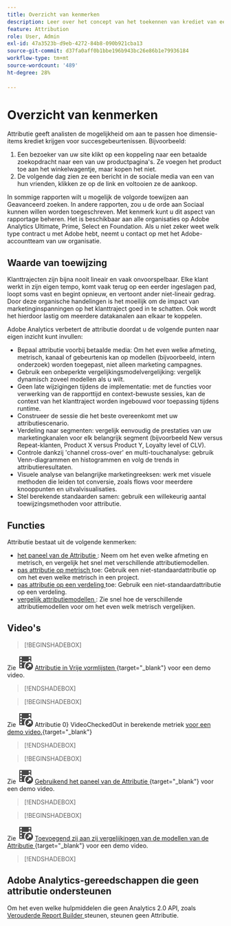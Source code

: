 ```yaml
---
title: Overzicht van kenmerken
description: Leer over het concept van het toekennen van krediet van een succesgebeurtenis aan veelvoudige afmetingspunten.
feature: Attribution
role: User, Admin
exl-id: 47a3523b-d9eb-4272-84b8-090b921cba13
source-git-commit: d37fa0aff0b1bbe196b943bc26e86b1e79936184
workflow-type: tm+mt
source-wordcount: '489'
ht-degree: 28%

---
```


# Overzicht van kenmerken

Attributie geeft analisten de mogelijkheid om aan te passen hoe dimensie-items krediet krijgen voor succesgebeurtenissen. Bijvoorbeeld:

1. Een bezoeker van uw site klikt op een koppeling naar een betaalde zoekopdracht naar een van uw productpagina&#39;s. Ze voegen het product toe aan het winkelwagentje, maar kopen het niet.
2. De volgende dag zien ze een bericht in de sociale media van een van hun vrienden, klikken ze op de link en voltooien ze de aankoop.

In sommige rapporten wilt u mogelijk de volgorde toewijzen aan Geavanceerd zoeken. In andere rapporten, zou u de orde aan Sociaal kunnen willen worden toegeschreven. Met kenmerk kunt u dit aspect van rapportage beheren. Het is beschikbaar aan alle organisaties op Adobe Analytics Ultimate, Prime, Select en Foundation. Als u niet zeker weet welk type contract u met Adobe hebt, neemt u contact op met het Adobe-accountteam van uw organisatie.

## Waarde van toewijzing

Klanttrajecten zijn bijna nooit lineair en vaak onvoorspelbaar. Elke klant werkt in zijn eigen tempo, komt vaak terug op een eerder ingeslagen pad, loopt soms vast en begint opnieuw, en vertoont ander niet-lineair gedrag. Door deze organische handelingen is het moeilijk om de impact van marketinginspanningen op het klanttraject goed in te schatten. Ook wordt het hierdoor lastig om meerdere datakanalen aan elkaar te koppelen.

<!--
![Attribution problem](assets/attribution_iq_problem.png)
-->

Adobe Analytics verbetert de attributie doordat u de volgende punten naar eigen inzicht kunt invullen:

* Bepaal attributie voorbij betaalde media: Om het even welke afmeting, metrisch, kanaal of gebeurtenis kan op modellen (bijvoorbeeld, intern onderzoek) worden toegepast, niet alleen marketing campagnes.
* Gebruik een onbeperkte vergelijkingsmodelvergelijking: vergelijk dynamisch zoveel modellen als u wilt.
* Geen late wijzigingen tijdens de implementatie: met de functies voor verwerking van de rapporttijd en context-bewuste sessies, kan de context van het klanttraject worden ingebouwd voor toepassing tijdens runtime.
* Construeer de sessie die het beste overeenkomt met uw attributiescenario.
* Verdeling naar segmenten: vergelijk eenvoudig de prestaties van uw marketingkanalen voor elk belangrijk segment (bijvoorbeeld New versus Repeat-klanten, Product X versus Product Y, Loyalty level of CLV).
* Controle dankzij &#39;channel cross-over&#39; en multi-touchanalyse: gebruik Venn-diagrammen en histogrammen en volg de trends in attributieresultaten.
* Visuele analyse van belangrijke marketingreeksen: werk met visuele methoden die leiden tot conversie, zoals flows voor meerdere knooppunten en uitvalvisualisaties.
* Stel berekende standaarden samen: gebruik een willekeurig aantal toewijzingsmethoden voor attributie.

## Functies

Attributie bestaat uit de volgende kenmerken:

* [ het paneel van de Attributie ](../c-panels/attribution.md): Neem om het even welke afmeting en metrisch, en vergelijk het snel met verschillende attributiemodellen.
* [ pas attributie op metrisch ](../visualizations/freeform-table/column-row-settings/column-settings.md) toe: Gebruik een niet-standaardattributie op om het even welke metrisch in een project.
* [ pas attributie op een verdeling ](../components/dimensions/t-breakdown-fa.md) toe: Gebruik een niet-standaardattributie op een verdeling.
* [ vergelijk attributiemodellen ](../components/apply-create-metrics.md): Zie snel hoe de verschillende attributiemodellen voor om het even welk metrisch vergelijken.

## Video&#39;s


>[!BEGINSHADEBOX]

Zie ![ VideoCheckedOut ](/help/assets/icons/VideoCheckedOut.svg) [ Attributie in Vrije vormlijsten ](https://video.tv.adobe.com/v/23136?quality=12&learn=on){target="_blank"} voor een demo video.

>[!ENDSHADEBOX]


>[!BEGINSHADEBOX]

Zie ![ ](/help/assets/icons/VideoCheckedOut.svg) Attributie 0} VideoCheckedOut in berekende metriek [ voor een demo video.](https://video.tv.adobe.com/v/23140?quality=12&learn=on){target="_blank"}

>[!ENDSHADEBOX]


>[!BEGINSHADEBOX]

Zie ![ VideoCheckedOut ](/help/assets/icons/VideoCheckedOut.svg) [ Gebruikend het paneel van de Attributie ](https://video.tv.adobe.com/v/23139?quality=12&learn=on){target="_blank"} voor een demo video.

>[!ENDSHADEBOX]


>[!BEGINSHADEBOX]

Zie ![ VideoCheckedOut ](/help/assets/icons/VideoCheckedOut.svg) [ Toevoegend zij aan zij vergelijkingen van de modellen van de Attributie ](https://video.tv.adobe.com/v/23651?quality=12&learn=on){target="_blank"} voor een demo video.

>[!ENDSHADEBOX]


## Adobe Analytics-gereedschappen die geen attributie ondersteunen

Om het even welke hulpmiddelen die geen Analytics 2.0 API, zoals [ Verouderde Report Builder ](/help/analyze/legacy-report-builder/home.md) steunen, steunen geen Attributie.

